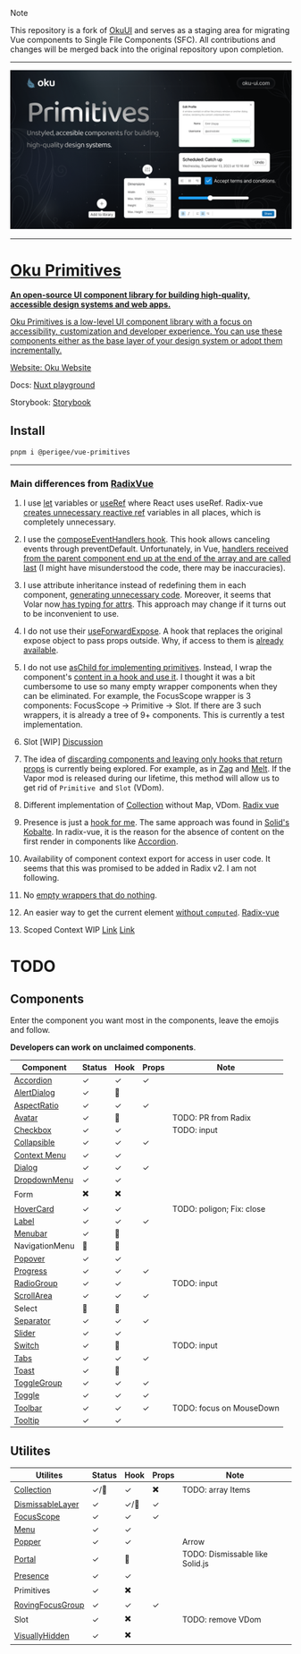> [!NOTE]
> This repository is a fork of [OkuUI](https://github.com/oku-ui/primitives) and serves as a staging area for migrating Vue components to Single File Components (SFC). All contributions and changes will be merged back into the original repository upon completion.

---

<a href="https://oku-ui.com">
  <img alt="Oku UI hero image" src="https://github.com/oku-ui/primitives/blob/main/.github/assets/primitives-cover.png?raw=true"
</a>

---

# Oku Primitives

**An open-source UI component library for building high-quality, accessible design systems and web apps.**

Oku Primitives is a low-level UI component library with a focus on accessibility, customization and developer experience. You can use these components either as the base layer of your design system or adopt them incrementally.

Website: [Oku Website](https://oku-ui.com)

Docs: [Nuxt playground](https://vue-primitives-docs.netlify.app/)

Storybook: [Storybook](https://vue-primitives.netlify.app)

## Install

```sh
pnpm i @perigee/vue-primitives
```

---

### Main differences from [RadixVue](https://github.com/radix-vue/radix-vue)

1) I use [let](https://github.com/perigee-ui/vue-primitives/blob/7c341db59fdfdb0cc88dfa6614d6c390b6856780/packages/vue-primitives/src/hover-card/HoverCardRoot.vue#L22) variables or [useRef](https://github.com/perigee-ui/vue-primitives/blob/7c341db59fdfdb0cc88dfa6614d6c390b6856780/packages/vue-primitives/src/hooks/useRef.ts#L18) where React uses useRef. Radix-vue [creates unnecessary reactive ref](https://github.com/radix-vue/radix-vue/blob/3f0f965fcf6fc3901e4fbbedf9a68dcb7d706f3f/packages/radix-vue/src/HoverCard/HoverCardRoot.vue#L64) variables in all places, which is completely unnecessary.

2) I use the [composeEventHandlers hook](https://github.com/radix-ui/primitives/blob/660060a765634e9cc7bf4513f41e8dabc9824d74/packages/core/primitive/src/primitive.tsx#L1). This hook allows canceling events through preventDefault. Unfortunately, in Vue, [handlers received from the parent component end up at the end of the array and are called last](https://github.com/vuejs/core-vapor/blob/30583b9ee1c696d3cb836f0bfd969793e57e849d/packages/runtime-core/src/vnode.ts#L886) (I might have misunderstood the code, there may be inaccuracies).

3) I use attribute inheritance instead of redefining them in each component, [generating unnecessary code](https://github.com/radix-vue/radix-vue/blob/3f0f965fcf6fc3901e4fbbedf9a68dcb7d706f3f/packages/radix-vue/src/shared/useForwardProps.ts#L16). Moreover, it seems that Volar now[ has typing for attrs](https://github.com/vuejs/language-tools/pull/4103). This approach may change if it turns out to be inconvenient to use.

4) I do not use their [useForwardExpose](https://github.com/radix-vue/radix-vue/blob/3f0f965fcf6fc3901e4fbbedf9a68dcb7d706f3f/packages/radix-vue/src/shared/useForwardExpose.ts#L21). A hook that replaces the original expose object to pass props outside. Why, if access to them is [already available](https://vuejs.org/api/component-instance.html#props).

5) I do not use [asChild for implementing primitives](https://github.com/radix-vue/radix-vue/blob/3f0f965fcf6fc3901e4fbbedf9a68dcb7d706f3f/packages/radix-vue/src/Menu/MenuContentImpl.vue#L274). Instead, I wrap the component's [content in a hook and use it](https://github.com/perigee-ui/vue-primitives/blob/a991db71fbecf364cd0b8479b294606236b104b4/packages/vue-primitives/src/dialog/DialogContentModal.vue#L65). I thought it was a bit cumbersome to use so many empty wrapper components when they can be eliminated. For example, the FocusScope wrapper is 3 components: FocusScope -> Primitive -> Slot. If there are 3 such wrappers, it is already a tree of 9+ components.
This is currently a test implementation.

6) Slot [WIP] [Discussion](https://github.com/radix-vue/radix-vue/discussions/1324)

7) The idea of [discarding components and leaving only hooks that return props](https://github.com/perigee-ui/vue-primitives/blob/feat/hooks/packages/vue-primitives/src/accordion/AccordionItem.vue) is currently being explored. For example, as in [Zag](https://zagjs.com/components/react/accordion) and [Melt](https://melt-ui.com/docs/introduction). If the Vapor mod is released during our lifetime, this method will allow us to get rid of `Primitive `and `Slot` (VDom).

8) Different implementation of [Collection](https://github.com/perigee-ui/vue-primitives/blob/7c341db59fdfdb0cc88dfa6614d6c390b6856780/packages/vue-primitives/src/collection/Collection.ts#L29) without Map, VDom. [Radix vue](https://github.com/radix-vue/radix-vue/blob/3f0f965fcf6fc3901e4fbbedf9a68dcb7d706f3f/packages/radix-vue/src/Collection/Collection.ts#L59)

9) Presence is just a [hook for me](https://github.com/perigee-ui/vue-primitives/blob/7c341db59fdfdb0cc88dfa6614d6c390b6856780/packages/vue-primitives/src/presence/usePresence.ts#L8). The same approach was found in [Solid's Kobalte](https://github.com/corvudev/corvu/blob/main/packages/solid-presence/src/presence.ts). In radix-vue, it is the reason for the absence of content on the first render in components like [Accordion](https://github.com/radix-vue/radix-vue/issues/978).

10) Availability of component context export for access in user code. It seems that this was promised to be added in Radix v2. I am not following.

11) No [empty wrappers that do nothing](https://github.com/radix-vue/radix-vue/blob/3f0f965fcf6fc3901e4fbbedf9a68dcb7d706f3f/packages/radix-vue/src/AlertDialog/AlertDialogTrigger.vue).

12) An easier way to get the current element [without `computed`](https://github.com/perigee-ui/vue-primitives/blob/7c341db59fdfdb0cc88dfa6614d6c390b6856780/packages/vue-primitives/src/hooks/useForwardElement.ts#L4). [Radix-vue](https://github.com/radix-vue/radix-vue/blob/3f0f965fcf6fc3901e4fbbedf9a68dcb7d706f3f/packages/radix-vue/src/shared/useForwardExpose.ts#L9C9-L9C23)

13) Scoped Context WIP [Link](https://github.com/facebook/react/issues/23287) [Link](https://so-so.dev/react/scoped-context/)

# TODO

## Components

Enter the component you want most in the components, leave the emojis and follow.

**Developers can work on unclaimed components**.

| Component                                                                                       | Status | Hook | Props | Note                      |
| ----------------------------------------------------------------------------------------------- | ------ | ---- | ----- | ------------------------- |
| [Accordion](https://vue-primitives.netlify.app/?path=/story/components-accordion--single)       | ✓      | ✓    | ✓     |                           |
| [AlertDialog](https://vue-primitives.netlify.app/?path=/story/components-alertdialog--styled)   | ✓      | 🚧    |       |                           |
| [AspectRatio](https://vue-primitives.netlify.app/?path=/story/components-aspectratio--styled)   | ✓      | ✓    | ✓     |                           |
| [Avatar](https://vue-primitives.netlify.app/?path=/story/components-avatar--styled)             | ✓      | 🚧    |       | TODO: PR from Radix       |
| [Checkbox](https://vue-primitives.netlify.app/?path=/story/components-checkbox--styled)         | ✓      | ✓    |       | TODO: input               |
| [Collapsible](https://vue-primitives.netlify.app/?path=/story/components-collapsible--styled)   | ✓      | ✓    | ✓     |                           |
| [Context Menu](https://vue-primitives.netlify.app/?path=/story/components-contextmenu--styled)  | ✓      | ✓    |       |                           |
| [Dialog](https://vue-primitives.netlify.app/?path=/story/components-dialog--styled)             | ✓      | ✓    | ✓     |                           |
| [DropdownMenu](https://vue-primitives.netlify.app/?path=/story/components-dropdownmenu--styled) | ✓      | ✓    |       |                           |
| Form                                                                                            | ✖️      | ✖️    |       |                           |
| [HoverCard](https://vue-primitives.netlify.app/?path=/story/components-hovercard--chromatic)    | ✓      | ✓    |       | TODO: poligon; Fix: close |
| [Label](https://vue-primitives.netlify.app/?path=/story/components-label--styled)               | ✓      | ✓    | ✓     |                           |
| [Menubar](https://vue-primitives.netlify.app/?path=/story/components-menubar--styled)           | ✓      | 🚧    |       |                           |
| NavigationMenu                                                                                  | 🚧      | 🚧    |       |                           |
| [Popover](https://vue-primitives.netlify.app/?path=/story/components-popover--styled)           | ✓      | ✓    |       |                           |
| [Progress](https://vue-primitives.netlify.app/?path=/story/components-progress--styled)         | ✓      | ✓    | ✓     |                           |
| [RadioGroup](https://vue-primitives.netlify.app/?path=/story/components-radiogroup--styled)     | ✓      | ✓    |       | TODO: input               |
| [ScrollArea](https://vue-primitives.netlify.app/?path=/story/components-scrollarea--basic)      | ✓      | ✓    | ✓     |                           |
| Select                                                                                          | 🚧      | 🚧    |       |                           |
| [Separator](https://vue-primitives.netlify.app/?path=/story/components-separator--styled)       | ✓      | ✓    | ✓     |                           |
| [Slider](https://vue-primitives.netlify.app/?path=/story/components-slider--styled)             | ✓      | ✓    |       |                           |
| [Switch](https://vue-primitives.netlify.app/?path=/story/components-switch--styled)             | ✓      | 🚧    |       | TODO: input               |
| [Tabs](https://vue-primitives.netlify.app/?path=/story/components-tabs--styled)                 | ✓      | ✓    | ✓     |                           |
| [Toast](https://vue-primitives.netlify.app/?path=/story/components-toast--styled)               | ✓      | 🚧    |       |                           |
| [ToggleGroup](https://vue-primitives.netlify.app/?path=/story/components-togglegroup--single)   | ✓      | ✓    | ✓     |                           |
| [Toggle](https://vue-primitives.netlify.app/?path=/story/components-toggle--styled)             | ✓      | ✓    | ✓     |                           |
| [Toolbar](https://vue-primitives.netlify.app/?path=/story/components-toolbar--styled)           | ✓      | ✓    | ✓     | TODO: focus on MouseDown  |
| [Tooltip](https://vue-primitives.netlify.app/?path=/story/components-tooltip--styled)           | ✓      | ✓    |       |                           |

## Utilites

| Utilites                                                                                              | Status | Hook | Props | Note                            |
| ----------------------------------------------------------------------------------------------------- | ------ | ---- | ----- | ------------------------------- |
| [Collection](https://vue-primitives.netlify.app/?path=/story/utilities-rovingfocusgroup--basic)       | ✓/🚧    | ✓    | ✖️     | TODO: array Items               |
| [DismissableLayer](https://vue-primitives.netlify.app/?path=/story/utilities-dismissablelayer--basic) | ✓      | ✓/🚧  | ✓     |                                 |
| [FocusScope](https://vue-primitives.netlify.app/?path=/story/utilities-focusscope--basic)             | ✓      | ✓    | ✓     |                                 |
| [Menu](https://vue-primitives.netlify.app/?path=/story/utilities-menu--styled)                        | ✓      | ✓    |       |                                 |
| [Popper](https://vue-primitives.netlify.app/?path=/story/utilities-popper--styled)                    | ✓      | ✓    |       | Arrow                           |
| [Portal](https://vue-primitives.netlify.app/?path=/story/utilities-portal--base)                      | ✓      | 🚧    |       | TODO: Dismissable like Solid.js |
| [Presence](https://vue-primitives.netlify.app/?path=/story/utilities-presence--basic)                 | ✓      | ✓    |       |                                 |
| Primitives                                                                                            | ✓      | ✖️    |       |                                 |
| [RovingFocusGroup](https://vue-primitives.netlify.app/?path=/story/utilities-rovingfocusgroup--basic) | ✓      | ✓    | ✓     |                                 |
| Slot                                                                                                  | ✓      | ✖️    |       | TODO: remove VDom               |
| [VisuallyHidden](https://vue-primitives.netlify.app/?path=/story/utilities-visuallyhidden--basic)     | ✓      | ✖️    |       |                                 |
